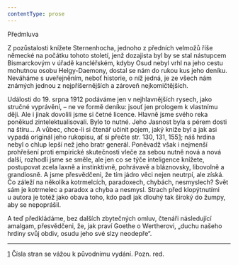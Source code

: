 ```yaml
---
contentType: prose
---
```


Předmluva

  

Z pozůstalosti knížete Sternenhocha, jednoho z předních velmožů říše německé na počátku tohoto století, jenž dozajista byl by se stal nástupcem Bismarckovým v úřadě kancléřském, kdyby Osud nebyl vrhl na jeho cestu mohutnou osobu Helgy-Daemony, dostal se nám do rukou kus jeho deníku. Neváháme s uveřejněním, neboť historie, o níž jedná, je ze všech nám známých jednou z nejpříšernějších a zároveň nejkomičtějších.

Události do 19. srpna 1912 podáváme jen v nejhlavnějších rysech, jako stručné vyprávění, – ne ve formě deníku: jsouť jen prologem k vlastnímu ději. Ale i jinak dovolili jsme si četné licence. Hlavně jsme svého reka poněkud zintelektualisovali. Bylo to nutné. Jeho Jasnost byla s pérem dosti na štíru… A vůbec, chce-li si čtenář učinit pojem, jaký kníže byl a jak asi vypadá originál jeho rukopisu, ať si přečte str. 130, 131, 155[1](./resources/undefined); náš hrdina nebyl o chlup lepší než jeho bratr generál. Poněvadž však i nejmenší prohřešení proti empirické skutečnosti vleče za sebou nutně nová a nová další, rozhodli jsme se směle, ale jen co se týče inteligence knížete, postupovat zcela laxně a instinktivně, pohrávavě a bláznovsky, libovolně a grandiosně. A jsme přesvědčeni, že tím jádro věci nejen neutrpí, ale získá. Co záleží na několika kotrmelcích, paradoxech, chybách, nesmyslech? Svět sám je kotrmelec a paradox a chyba a nesmysl. Strach před klopýtnutími u autora je totéž jako obava toho, kdo padl jak dlouhý tak široký do žumpy, aby se nepoprášil.

A teď předkládáme, bez dalších zbytečných omluv, čtenáři následující amalgam, přesvědčeni, že, jak praví Goethe o Wertherovi, „duchu našeho hrdiny svůj obdiv, osudu jeho své slzy neodepře“.

* * *

[1](./resources/undefined) Čísla stran se vážou k původnímu vydání. Pozn. red.
